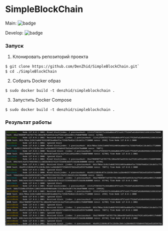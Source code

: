 # SimpleBlockChain

Main: ![badge](https://github.com/DenZhid/SimpleBlockChain/actions/workflows/tests.yml/badge.svg?branch=main)

Develop:  ![badge](https://github.com/DenZhid/SimpleBlockChain/actions/workflows/tests.yml/badge.svg?branch=develop)

### Запуск

1. Клонировать репозиторий проекта
``` console
$ git clone https://github.com/DenZhid/SimpleBlockChain.git`
$ cd ./SimpleBlockChain
```

2. Собрать Docker образ
```console
$ sudo docker build -t denzhid/simpleblockchain .
```

3. Запустить Docker Compose
```console
$ sudo docker build -t denzhid/simpleblockchain .
```

### Результат работы

![img.png](assets/img.png)
